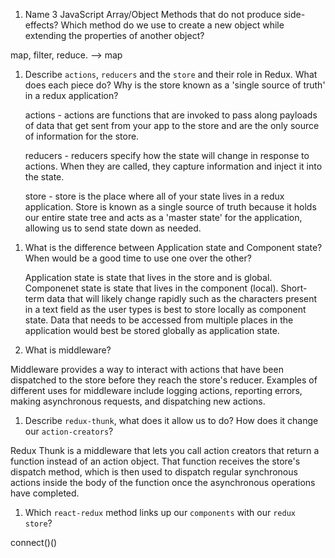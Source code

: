 1.  Name 3 JavaScript Array/Object Methods that do not produce side-effects? Which method do we use to create a new object while extending the properties of another object?

map, filter, reduce. --> map

1.  Describe `actions`, `reducers` and the `store` and their role in Redux. What does each piece do? Why is the store known as a 'single source of truth' in a redux application?

    actions - actions are functions that are invoked to pass along payloads of data that get sent from your app to the store and are the only source of information for the store.

    reducers - reducers specify how the state will change in response to actions. When they are called, they capture information and inject it into the state.

    store - store is the place where all of your state lives in a redux application. Store is known as a single source of truth because it holds our entire state tree and acts as a 'master state' for the application, allowing us to send state down as needed.

1)  What is the difference between Application state and Component state? When would be a good time to use one over the other?

    Application state is state that lives in the store and is global. Componenet state is state that lives in the component (local). Short-term data that will likely change rapidly such as the characters present in a text field as the user types is best to store locally as component state. Data that needs to be accessed from multiple places in the application would best be stored globally as application state.

2)  What is middleware?

Middleware provides a way to interact with actions that have been dispatched to the store before they reach the store's reducer. Examples of different uses for middleware include logging actions, reporting errors, making asynchronous requests, and dispatching new actions.

1.  Describe `redux-thunk`, what does it allow us to do? How does it change our `action-creators`?

Redux Thunk is a middleware that lets you call action creators that return a function instead of an action object. That function receives the store's dispatch method, which is then used to dispatch regular synchronous actions inside the body of the function once the asynchronous operations have completed.

1.  Which `react-redux` method links up our `components` with our `redux store`?

connect()()
